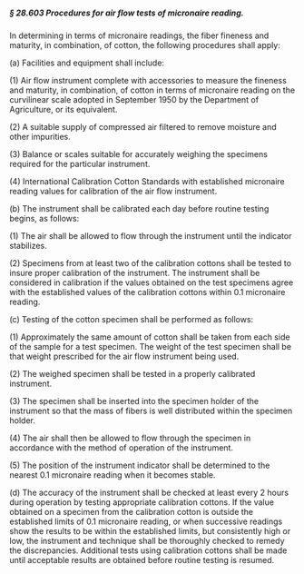 ##### § 28.603 Procedures for air flow tests of micronaire reading. #####

In determining in terms of micronaire readings, the fiber fineness and maturity, in combination, of cotton, the following procedures shall apply:

(a) Facilities and equipment shall include:

(1) Air flow instrument complete with accessories to measure the fineness and maturity, in combination, of cotton in terms of micronaire reading on the curvilinear scale adopted in September 1950 by the Department of Agriculture, or its equivalent.

(2) A suitable supply of compressed air filtered to remove moisture and other impurities.

(3) Balance or scales suitable for accurately weighing the specimens required for the particular instrument.

(4) International Calibration Cotton Standards with established micronaire reading values for calibration of the air flow instrument.

(b) The instrument shall be calibrated each day before routine testing begins, as follows:

(1) The air shall be allowed to flow through the instrument until the indicator stabilizes.

(2) Specimens from at least two of the calibration cottons shall be tested to insure proper calibration of the instrument. The instrument shall be considered in calibration if the values obtained on the test specimens agree with the established values of the calibration cottons within 0.1 micronaire reading.

(c) Testing of the cotton specimen shall be performed as follows:

(1) Approximately the same amount of cotton shall be taken from each side of the sample for a test specimen. The weight of the test specimen shall be that weight prescribed for the air flow instrument being used.

(2) The weighed specimen shall be tested in a properly calibrated instrument.

(3) The specimen shall be inserted into the specimen holder of the instrument so that the mass of fibers is well distributed within the specimen holder.

(4) The air shall then be allowed to flow through the specimen in accordance with the method of operation of the instrument.

(5) The position of the instrument indicator shall be determined to the nearest 0.1 micronaire reading when it becomes stable.

(d) The accuracy of the instrument shall be checked at least every 2 hours during operation by testing appropriate calibration cottons. If the value obtained on a specimen from the calibration cotton is outside the established limits of 0.1 micronaire reading, or when successive readings show the results to be within the established limits, but consistently high or low, the instrument and technique shall be thoroughly checked to remedy the discrepancies. Additional tests using calibration cottons shall be made until acceptable results are obtained before routine testing is resumed.